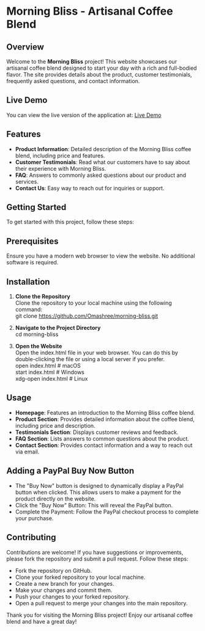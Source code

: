 # Morning Bliss - Artisanal Coffee Blend

## Overview

Welcome to the **Morning Bliss** project! This website showcases our artisanal coffee blend designed to start your day with a rich and full-bodied flavor. The site provides details about the product, customer testimonials, frequently asked questions, and contact information.

## Live Demo

You can view the live version of the application at: [Live Demo](https://lovely-concha-ab7dbb.netlify.app)  

## Features

- **Product Information**: Detailed description of the Morning Bliss coffee blend, including price and features.  
- **Customer Testimonials**: Read what our customers have to say about their experience with Morning Bliss.  
- **FAQ**: Answers to commonly asked questions about our product and services.  
- **Contact Us**: Easy way to reach out for inquiries or support.  

## Getting Started

To get started with this project, follow these steps:

## Prerequisites

Ensure you have a modern web browser to view the website. No additional software is required.

## Installation

1. **Clone the Repository**  
   Clone the repository to your local machine using the following command:  
   git clone https://github.com/Omashree/morning-bliss.git  
   
2. **Navigate to the Project Directory**  
   cd morning-bliss  
   
3. **Open the Website**  
   Open the index.html file in your web browser. You can do this by double-clicking the file or using a local server if you prefer.  
   open index.html # macOS  
   start index.html # Windows  
   xdg-open index.html # Linux  

 ## Usage

 - **Homepage**: Features an introduction to the Morning Bliss coffee blend.  
 - **Product Section**: Provides detailed information about the coffee blend, including price and description.  
 - **Testimonials Section**: Displays customer reviews and feedback.  
 - **FAQ Section**: Lists answers to common questions about the product.  
 - **Contact Section**: Provides contact information and a way to reach out via email.  

  ## Adding a PayPal Buy Now Button

  - The "Buy Now" button is designed to dynamically display a PayPal button when clicked. This allows users to make a payment for the product directly on the website.  
  - Click the "Buy Now" Button: This will reveal the PayPal button.  
  - Complete the Payment: Follow the PayPal checkout process to complete your purchase.  

  ## Contributing

  Contributions are welcome! If you have suggestions or improvements, please fork the repository and submit a pull request. Follow these steps:  

  - Fork the repository on GitHub.  
  - Clone your forked repository to your local machine.  
  - Create a new branch for your changes.  
  - Make your changes and commit them.  
  - Push your changes to your forked repository.  
  - Open a pull request to merge your changes into the main repository.  

  Thank you for visiting the Morning Bliss project! Enjoy our artisanal coffee blend and have a great day!  
